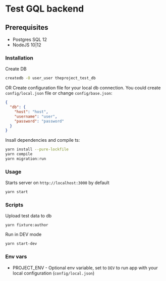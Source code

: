 # Test GQL backend

## Prerequisites
* Postgres SQL 12
* NodeJS 10|12

### Installation
Create DB
```sh
createdb -O user_user theproject_test_db
```
OR
Create configuration file for your local db connection. You could create `config/local.json` file or change `config/base.json`:
```json
{
  "db": {
    "host": "host",
    "username": "user",
    "password": "password"
  }
}
```

Insall dependencies and compile ts:
```sh
yarn install --pure-lockfile
yarn compile
yarn migration:run
```

### Usage
Starts server on `http://localhost:3000` by default
```sh
yarn start
```

### Scripts
Upload test data to db
```
yarn fixture:author
```

Run in DEV mode
```sh
yarn start-dev
```

### Env vars
* PROJECT_ENV - Optional env variable, set to `DEV` to run app with your local configuration (`config/local.json`)